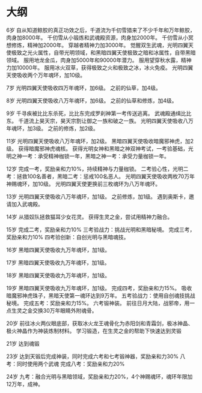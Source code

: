 # 大纲

6岁
自从知道鲸胶的真正功效之后，千道流为千仞雪猎来了不少千年和万年鲸胶，肉身加8000年。
千仞雪从小锻炼和武魂殿资源，肉身加2000年。
千仞雪从小冥想修炼，精神加2000年。
穿越者精神力加3000年。
觉醒双生武魂，光明四翼天使极致之光火属性，自带光明领域，和黑暗四翼天使极致之暗和冰属性，自带黑暗领域。
服用地龙金瓜，肉身加5000年和90000年潜力。
服用望穿秋水露，精神力加10000年。
服用冰火双草，获得极致之火和极致之冰，冰火免疫。
光明四翼天使吸收两个万年魂环，加10级。

7岁
光明四翼天使吸收四万年魂环，加6级。
之前的仙草，加4级。

8岁
光明四翼天使吸收八万年魂环，加6级。
之前的仙草和修炼，加4级。

9岁
千寻疾被比比东杀死，比比东完成罗刹神第一考传送逃离。
武魂殿通缉比比东。
千道流上昊天宗，昊天宗割让御之一族和破之一族。
光明四翼天使吸收八万年魂环，加3级。
之前的修炼，加2级。

11岁
光明四翼天使吸收八万年魂环，加2级。
黑暗四翼天使吸收暗魔邪神虎，加2级。
获得暗魔邪神虎魂核。
获得光明女神和黑暗之神双神考试，一考验基础，光明之神一考：承受精神枷锁一年，黑暗之神一考：承受力量枷锁一年。

12岁
完成一考，奖励亲和力10%，持续精神与力量枷锁。
二考验心性，光明二考：拯救100名善者，黑暗二考：惩戒100名恶人。
光明四翼天使吸收两枚70万年神赐魂环，加10级。
光明四翼天使更换前三枚魂环为八万年魂环。

13岁
光明四翼天使吸收八万年魂环，加1级。
之前修炼，加1级。
遇到奥斯卡，邀请加入武魂殿。

14岁
从猎奴队拯救猫耳少女花灵。
获得生灵之金，尝试用精神力融合。

15岁
完成二考，奖励亲和力10%
三考验战力：挑战光明和黑暗秘境。
完成三考，奖励亲和力10%
四考验创新：自创光明与黑暗魂技。

16岁
黑暗四翼天使吸收九万年魂环，加1级。

17岁
黑暗四翼天使吸收九万年魂环，加1级。

18岁
黑暗四翼天使吸收九万年魂环，加1级。

19岁
黑暗四翼天使吸收九万年魂环，加1级。
完成四考，奖励亲和力15%。
吸收暗魔邪神虎珠子，黑暗天使第一魂环达到9万年。
五考验战力：使用自创魂技挑战秘境。
完成五考：奖励亲和力15%。
六考锻神装。
前往日月大陆，战邪帝，用一点生灵之金交换30万年眼睛外附魂骨。

20岁
前往冰火两仪眼底部，获取冰火龙王魂骨化为赤阳剑和青霜剑，极冰神晶、极火神晶作为神装炼制材料。
学习锻造，在生灵之金的帮助下快速达到灵锻

21岁
达到魂锻

23岁
达到天锻后完成神装，同时完成六考和七考锻神器，奖励亲和力30%
八考：同时使用两个武魂
完成八考：奖励亲和力20%

24岁
九考：融合光明与黑暗领域，奖励亲和力20%，4个神赐魂环，魂环年限加12万年，成神。